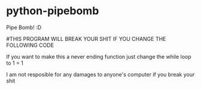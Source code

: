 # python-pipebomb
Pipe Bomb! :D

#THIS PROGRAM WILL BREAK YOUR SHIT IF YOU CHANGE THE FOLLOWING CODE

If you want to make this a never ending function just change the while loop to 1 = 1 

I am not resposible for any damages to anyone's computer if you break your shit


